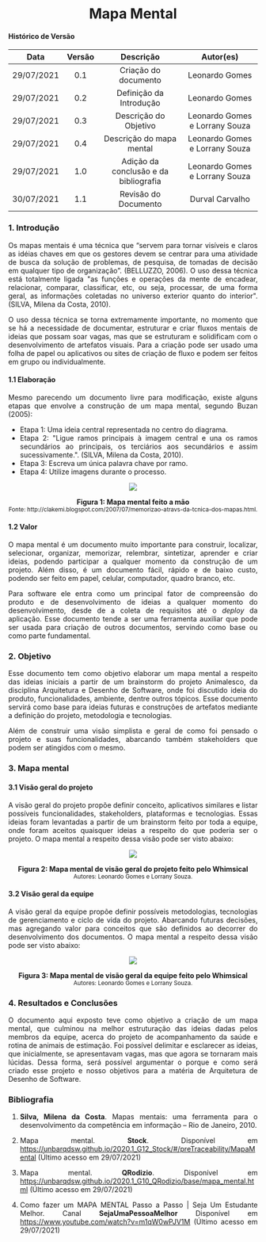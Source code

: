 # <center> Mapa Mental

#### Histórico de Versão
|    Data    | Versão | Descrição            |    Autor(es)    |
| :--------: | :----: | :------------------: | :-------------: |
| 29/07/2021 |  0.1   | Criação do documento | Leonardo Gomes  |
| 29/07/2021 |  0.2   | Definição da Introdução | Leonardo Gomes  |
| 29/07/2021 |  0.3   | Descrição do Objetivo | Leonardo Gomes e Lorrany Souza |
| 29/07/2021 |  0.4   | Descrição do mapa mental | Leonardo Gomes e Lorrany Souza |
| 29/07/2021 |  1.0   | Adição da conclusão e da bibliografia | Leonardo Gomes e Lorrany Souza |
| 30/07/2021 |  1.1   | Revisão do Documento | Durval Carvalho |

<div align="justify">

### 1. Introdução

Os mapas mentais é uma técnica que “servem para tornar visíveis e claros as idéias chaves em que os gestores devem se centrar para uma atividade de busca da solução de problemas, de pesquisa, de tomadas de decisão em qualquer tipo de organização”. (BELLUZZO, 2006). O uso dessa técnica está totalmente ligada "as funções e operações da mente de encadear, relacionar, comparar, classificar, etc, ou seja, processar, de uma forma geral, as informações coletadas no universo exterior quanto do interior". (SILVA, Milena da Costa, 2010).

O uso dessa técnica se torna extremamente importante, no momento que se há a necessidade de documentar, estruturar e criar fluxos mentais de ideias que possam soar vagas, mas que se estruturam e solidificam com o desenvolvimento de artefatos visuais. Para a criação pode ser usado uma folha de papel ou aplicativos ou sites de criação de fluxo e podem ser feitos em grupo ou individualmente.

#### 1.1 Elaboração

Mesmo parecendo um documento livre para modificação, existe alguns etapas que envolve a construção de um mapa mental, segundo Buzan (2005):

- Etapa 1: Uma ideia central representada no centro do diagrama.
- Etapa 2: "Ligue ramos principais à imagem central e una os ramos secundários ao
principais, os terciários aos secundários e assim sucessivamente.". (SILVA, Milena da Costa, 2010).
- Etapa 3: Escreva um única palavra chave por ramo.
- Etapa 4: Utilize imagens durante o processo.

<p align='center'>
  <img src='/assets/pages/mapa-mental/mapa_mental_example.png'>
  <figcaption align='center'>
      <b>Figura 1: Mapa mental feito a mão</b>
      <br>
      <small>Fonte: http://clakemi.blogspot.com/2007/07/memorizao-atravs-da-tcnica-dos-mapas.html.</small>
  </figcaption>
</p>

#### 1.2 Valor

O mapa mental é um documento muito importante para construir, localizar, selecionar, organizar, memorizar, relembrar, sintetizar, aprender e criar ideias, podendo participar a qualquer momento da construção de um projeto. Além disso, é um documento fácil, rápido e de baixo custo, podendo ser feito em papel, celular, computador, quadro branco, etc.

Para software ele entra como um principal fator de compreensão do produto e de desenvolvimento de ideias a qualquer momento do desenvolvimento, desde de a coleta de requisitos até o _deploy_ da aplicação. Esse documento tende a ser uma ferramenta auxiliar que pode ser usada para criação de outros documentos, servindo como base ou como parte fundamental.

### 2. Objetivo

Esse documento tem como objetivo elaborar um mapa mental a respeito das ideias iniciais a partir de um brainstorm do projeto Animalesco, da disciplina Arquitetura e Desenho de Software, onde foi discutido ideia do produto, funcionalidades, ambiente, dentre outros tópicos. Esse documento servirá como base para ideias futuras e construções de artefatos mediante a definição do projeto, metodologia e tecnologias.

Além de construir uma visão simplista e geral de como foi pensado o projeto e suas funcionalidades, abarcando também stakeholders que podem ser atingidos com o mesmo.

### 3. Mapa mental

#### 3.1 Visão geral do projeto

A visão geral do projeto propõe definir conceito, aplicativos similares e listar possíveis funcionalidades, stakeholders, plataformas e tecnologias. Essas ideias foram levantadas a partir de um brainstorm feito por toda a equipe, onde foram aceitos quaisquer ideias a respeito do que poderia ser o projeto. O mapa mental a respeito dessa visão pode ser visto abaixo:

<p align='center'>
  <img src='/assets/pages/mapa-mental/mapa_mental_visão_geral.png'>
  <figcaption align='center'>
      <b>Figura 2: Mapa mental de visão geral do projeto feito pelo Whimsical</b>
      <br>
      <small>Autores: Leonardo Gomes e Lorrany Souza.</small>
  </figcaption>
</p>

#### 3.2 Visão geral da equipe

A visão geral da equipe propõe definir possíveis metodologias, tecnologias de gerenciamento e ciclo de vida do projeto. Abarcando futuras decisões, mas agregando valor para conceitos que são definidos ao decorrer do desenvolvimento dos documentos. O mapa mental a respeito dessa visão pode ser visto abaixo:

<p align='center'>
  <img src='/assets/pages/mapa-mental/mapa_mental_metologia_e_desenvolvimento.png'>
  <figcaption align='center'>
      <b>Figura 3: Mapa mental de visão geral da equipe feito pelo Whimsical</b>
      <br>
      <small>Autores: Leonardo Gomes e Lorrany Souza.</small>
  </figcaption>
</p>

### 4. Resultados e Conclusões

O documento aqui exposto teve como objetivo a criação de um mapa mental, que culminou na melhor estruturação das ideias dadas pelos membros da equipe, acerca do projeto de acompanhamento da saúde e rotina de animais de estimação. Foi possível delimitar e esclarecer as ideias, que inicialmente, se apresentavam vagas, mas que agora se tornaram mais lúcidas. Dessa forma, será possível argumentar o porque e como será criado esse projeto e nosso objetivos para a matéria de Arquitetura de Desenho de Software.

### Bibliografia

1. **Silva, Milena da Costa**. Mapas mentais: uma ferramenta para o desenvolvimento da competência em informação – Rio de Janeiro, 2010.

2. Mapa mental. **Stock**. Disponível em https://unbarqdsw.github.io/2020.1_G12_Stock/#/preTraceability/MapaMental (Último acesso em 29/07/2021)

3. Mapa mental. **QRodizio**. Disponível em https://unbarqdsw.github.io/2020.1_G10_QRodizio/base/mapa_mental.html (Último acesso em 29/07/2021)

4. Como fazer um MAPA MENTAL Passo a Passo | Seja Um Estudante Melhor. Canal **SejaUmaPessoaMelhor** Disponível em https://www.youtube.com/watch?v=m1qW0wPJV1M (Último acesso em 29/07/2021)

</div>